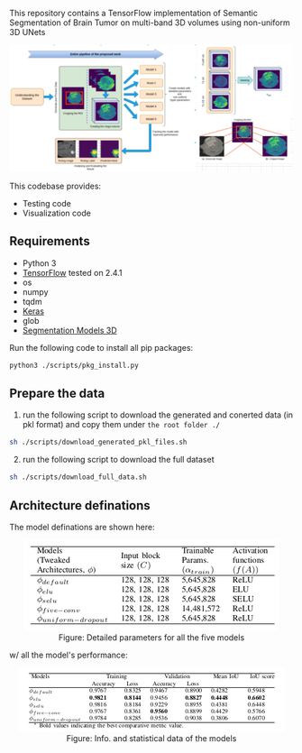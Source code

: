 This repository contains a TensorFlow implementation of Semantic Segmentation of Brain Tumor on multi-band 3D volumes using non-uniform 3D UNets 

![](https://github.com/kulendu/DeepSeg3D/blob/master/images/merged-pipeline.png)

This codebase provides:
- Testing code
- Visualization code

## Requirements
- Python 3
- [TensorFlow](https://www.tensorflow.org/) tested on 2.4.1
- os
- numpy
- tqdm
- [Keras](https://keras.io/)
- glob
- [Segmentation Models 3D](https://github.com/ZFTurbo/segmentation_models_3D)

Run the following code to install all pip packages:
```sh
python3 ./scripts/pkg_install.py
```

<!--  Dataset taken from [here - ***BraTS 2020 Challenge***](https://www.med.upenn.edu/cbica/brats2020/data.html) 

![BraTS-main](https://www.med.upenn.edu/cbica/assets/user-content/images/BraTS/BRATS_banner_noCaption.png)  -->

## Prepare the data
1. run the following script to download the generated and conerted data (in pkl format) and copy them under `the root folder ./`
```sh
sh ./scripts/download_generated_pkl_files.sh 
```
2. run the following script to download the full dataset 
```sh
sh ./scripts/download_full_data.sh 
```

## Architecture definations
The model definations are shown here:

<div align="center">
    <img src="https://github.com/kulendu/DeepSeg3D/blob/master/images/param-table.png">
  <br>
  Figure: Detailed parameters for all the five models
</div>


w/ all the model's performance: 
<div align="center">
    <img src="https://github.com/kulendu/DeepSeg3D/blob/master/images/info-table.png">
    <br>
  Figure: Info. and statistical data of the models
</div>



